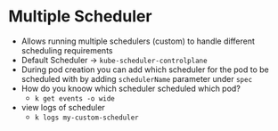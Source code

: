# Multiple Scheduler

- Allows running multiple schedulers (custom) to handle different scheduling requirements
- Default Scheduler -> `kube-scheduler-controlplane`
- During pod creation you can add which scheduler for the pod to be scheduled with by adding `schedulerName` parameter under `spec`
- How do you knoow which scheduler scheduled which pod?
  - `k get events -o wide`
- view logs of scheduler
  - `k logs my-custom-scheduler`
